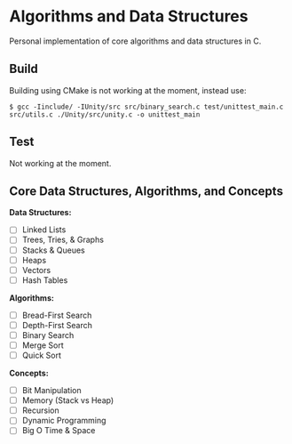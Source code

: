 # Algorithms and Data Structures

Personal implementation of core algorithms and data structures in C.

## Build

Building using CMake is not working at the moment, instead use:

```
$ gcc -Iinclude/ -IUnity/src src/binary_search.c test/unittest_main.c src/utils.c ./Unity/src/unity.c -o unittest_main
```

<!-- ```
$ cmake -B build
$ cmake --build build
``` -->

## Test

Not working at the moment.

<!-- 
```
$ cd build
$ ctest
``` -->

## Core Data Structures, Algorithms, and Concepts

**Data Structures:**

- [ ] Linked Lists
- [ ] Trees, Tries, & Graphs
- [ ] Stacks & Queues
- [ ] Heaps
- [ ] Vectors
- [ ] Hash Tables

**Algorithms:**

- [ ] Bread-First Search
- [ ] Depth-First Search
- [ ] Binary Search
- [ ] Merge Sort
- [ ] Quick Sort

**Concepts:**

- [ ] Bit Manipulation
- [ ] Memory (Stack vs Heap)
- [ ] Recursion
- [ ] Dynamic Programming
- [ ] Big O Time & Space
